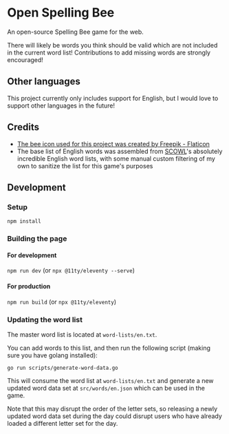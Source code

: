 # Open Spelling Bee

An open-source Spelling Bee game for the web.

There will likely be words you think should be valid which are not included in the current word list!  Contributions to add missing words are strongly encouraged!

## Other languages

This project currently only includes support for English, but I would love to support other languages in the future!

## Credits

- [The bee icon used for this project was created by Freepik - Flaticon](https://www.flaticon.com/free-icons/bee)
- The base list of English words was assembled from [SCOWL](http://wordlist.aspell.net/)'s absolutely incredible English word lists, with some manual custom filtering of my own to sanitize the list for this game's purposes

## Development

### Setup

`npm install`

### Building the page

#### For development

`npm run dev` (or `npx @11ty/eleventy --serve`)

#### For production

`npm run build` (or `npx @11ty/eleventy`)

### Updating the word list

The master word list is located at `word-lists/en.txt`.

You can add words to this list, and then run the following script (making sure you have golang installed):

`go run scripts/generate-word-data.go`

This will consume the word list at `word-lists/en.txt` and generate a new updated word data set at `src/words/en.json` which can be used in the game.

Note that this may disrupt the order of the letter sets, so releasing a newly updated word data set during the day could disrupt users who have already loaded a different letter set for the day.
